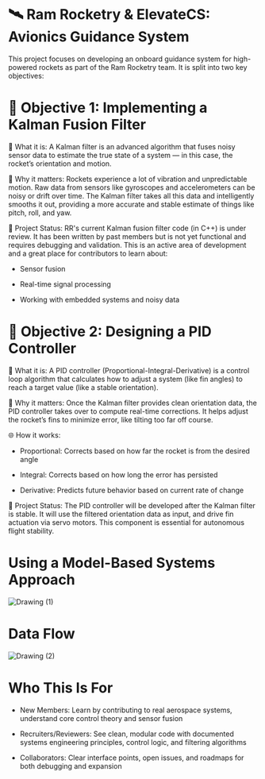 # 🛰️ Ram Rocketry & ElevateCS: Avionics Guidance System
This project focuses on developing an onboard guidance system for high-powered rockets as part of the Ram Rocketry team. It is split into two key objectives:

# 🚀 Objective 1: Implementing a Kalman Fusion Filter
🔧 What it is:
A Kalman filter is an advanced algorithm that fuses noisy sensor data to estimate the true state of a system — in this case, the rocket’s orientation and motion.

🧠 Why it matters:
Rockets experience a lot of vibration and unpredictable motion. Raw data from sensors like gyroscopes and accelerometers can be noisy or drift over time. The Kalman filter takes all this data and intelligently smooths it out, providing a more accurate and stable estimate of things like pitch, roll, and yaw.

📌 Project Status:
RR's current Kalman fusion filter code (in C++) is under review. It has been written by past members but is not yet functional and requires debugging and validation. This is an active area of development and a great place for contributors to learn about:

- Sensor fusion

- Real-time signal processing

- Working with embedded systems and noisy data

# 🎯 Objective 2: Designing a PID Controller
🔧 What it is:
A PID controller (Proportional-Integral-Derivative) is a control loop algorithm that calculates how to adjust a system (like fin angles) to reach a target value (like a stable orientation).

🧠 Why it matters:
Once the Kalman filter provides clean orientation data, the PID controller takes over to compute real-time corrections. It helps adjust the rocket’s fins to minimize error, like tilting too far off course.

🌐 How it works:

- Proportional: Corrects based on how far the rocket is from the desired angle

- Integral: Corrects based on how long the error has persisted

- Derivative: Predicts future behavior based on current rate of change

📌 Project Status:
The PID controller will be developed after the Kalman filter is stable. It will use the filtered orientation data as input, and drive fin actuation via servo motors. This component is essential for autonomous flight stability.

# Using a Model-Based Systems Approach
![Drawing (1)](https://github.com/user-attachments/assets/54074cd6-14a3-4245-a6a3-4441b74a597d)

# Data Flow
![Drawing (2)](https://github.com/user-attachments/assets/6a2e45cb-eb40-4718-8e49-44509a67b445)

 # Who This Is For
- New Members: Learn by contributing to real aerospace systems, understand core control theory and sensor fusion

- Recruiters/Reviewers: See clean, modular code with documented systems engineering principles, control logic, and filtering algorithms

- Collaborators: Clear interface points, open issues, and roadmaps for both debugging and expansion

